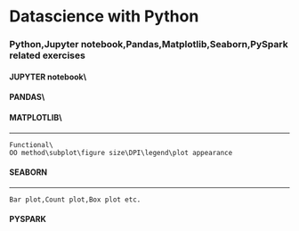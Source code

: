 # Datascience with Python
### Python,Jupyter notebook,Pandas,Matplotlib,Seaborn,PySpark related exercises
#### JUPYTER notebook\

#### PANDAS\

#### MATPLOTLIB\
---
```
Functional\ 
OO method\subplot\figure size\DPI\legend\plot appearance
```

#### SEABORN
---
```
Bar plot,Count plot,Box plot etc.
```
#### PYSPARK
